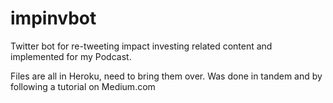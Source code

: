 # impinvbot
Twitter bot for re-tweeting impact investing related content and implemented for my Podcast. 

Files are all in Heroku, need to bring them over. 
Was done in tandem and by following a tutorial on Medium.com
